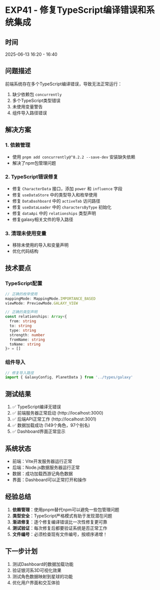 # EXP41 - 修复TypeScript编译错误和系统集成

## 时间
2025-06-13 16:20 - 16:40

## 问题描述
前端系统存在多个TypeScript编译错误，导致无法正常运行：
1. 缺少依赖包 `concurrently`
2. 多个TypeScript类型错误
3. 未使用变量警告
4. 组件导入路径错误

## 解决方案

### 1. 依赖管理
- 使用 `pnpm add concurrently@^8.2.2 --save-dev` 安装缺失依赖
- 解决了npm包管理问题

### 2. TypeScript错误修复
- 修复 `CharacterData` 接口，添加 `power` 和 `influence` 字段
- 修复 `useDataStore` 中的类型导入和枚举使用
- 修复 `DataDashboard` 中的 `activeTab` 访问路径
- 修复 `useDataLoader` 中的 `charactersByType` 初始化
- 修复 `dataApi` 中的 `relationships` 类型声明
- 修复galaxy相关文件的导入路径

### 3. 清理未使用变量
- 移除未使用的导入和变量声明
- 优化代码结构

## 技术要点

### TypeScript配置
```typescript
// 正确的枚举使用
mappingMode: MappingMode.IMPORTANCE_BASED
viewMode: PreviewMode.GALAXY_VIEW

// 正确的类型声明
const relationships: Array<{
  from: string
  to: string
  type: string
  strength: number
  fromName: string
  toName: string
}> = []
```

### 组件导入
```typescript
// 修复导入路径
import { GalaxyConfig, PlanetData } from '../types/galaxy'
```

## 测试结果
1. ✅ TypeScript编译无错误
2. ✅ 前端服务器正常启动 (http://localhost:3000)
3. ✅ 后端API正常工作 (http://localhost:3001)
4. ✅ 数据加载成功 (149个角色，97个别名)
5. ✅ Dashboard界面正常显示

## 系统状态
- 前端：Vite开发服务器运行正常
- 后端：Node.js数据服务器运行正常
- 数据：成功加载西游记角色数据
- 界面：Dashboard可以正常打开和操作

## 经验总结
1. **依赖管理**：使用pnpm替代npm可以避免一些包管理问题
2. **类型安全**：TypeScript严格模式有助于发现潜在问题
3. **渐进修复**：逐个修复编译错误比一次性修复更可靠
4. **测试验证**：每次修复后都要验证系统是否正常工作
5. **文件编号**：必须检查现有文件编号，按顺序递增！

## 下一步计划
1. 测试Dashboard的数据加载功能
2. 验证银河系3D可视化效果
3. 测试角色数据映射到星球的功能
4. 优化用户界面和交互体验
